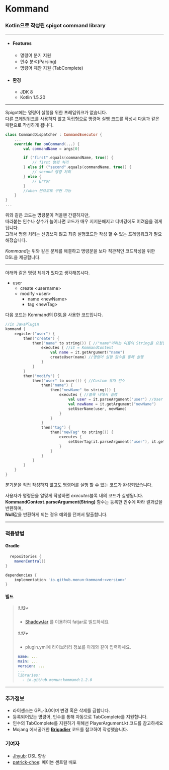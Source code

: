 # Kommand

### Kotlin으로 작성된 spigot command library
---

* #### Features
    * 명령어 분기 지원
    * 인수 분석(Parsing)
    * 명령어 제안 지원 (TabComplete)
* #### 환경
    * JDK 8
    * Kotlin 1.5.20

---

Spigot에는 명령어 실행을 위한 프레임워크가 없습니다.  
다른 프레임워크를 사용하지 않고 독립형으로 명령어 실행 코드를 작성시 다음과 같은 패턴으로 작성하게 됩니다.

```kotlin
class CommandDispatcher : CommandExecutor {
    ...
    override fun onCommand(...) {
        val commandName = args[0]

        if ("first".equals(commandName, true)) {
            // first 명령 처리
        } else if ("second".equals(commandName, true)) {
            // second 명령 처리
        } else {
            // Error
        }
        //when 문으로도 구현 가능
    }
}
...
```

위와 같은 코드는 명령문이 적을땐 간결하지만,  
따라붙는 인수나 상수가 늘어나면 코드가 매우 지저분해지고 디버깅에도 어려움을 겪게됩니다.  
그래서 명령 처리는 신경쓰지 않고 최종 실행코드만 작성 할 수 있는 프레임워크가 필요해졌습니다.

*Kommand*는 위와 같은 문제를 해결하고 명령문을 보다 직관적인 코드작성을 위한 DSL을 제공합니다.

---
아래와 같은 명령 체계가 있다고 생각해봅시다.

* user
    * create \<username>
    * modify \<user>
        * name \<newName>
        * tag \<newTag>

다음 코드는 Kommand의 DSL을 사용한 코드입니다.

```kotlin
//in JavaPlugin
kommand {
    register("user") {
        then("create") {
            then("name" to string()) { //"name"이라는 이름의 String을 요청합니다.
                executes { //it = KommandContext
                    val name = it.getArgument("name")
                    createUser(name) //명령어 실행 함수를 통해 실행
                }
            }
        }
        then("modify") {
            then("user" to user()) { //Custom 유저 인수
                then("name") {
                    then("newName" to string()) {
                        executes { //블록 내에서 실행
                            val user = it.parseArgument("user") //User 인스턴스를 user()를 통해 생성했던 Custom유저 인수를 통해 가져옵니다.
                            val newName = it.getArgument("newName")
                            setUserName(user, newName)
                        }
                    }
                }
                then("tag") {
                    then("newTag" to string()) {
                        executes {
                            setUserTag(it.parseArgument("user"), it.getArgument("newTag"))
                        }
                    }
                }
            }
        }
    }
}
```

분기문을 직접 작성하지 않고도 명령어를 실행 할 수 있는 코드가 완성되었습니다.

사용자가 명령문을 알맞게 작성하면 *executes*블록 내의 코드가 실행됩니다.  
**KommandContext.parseArgument(String)** 함수는 등록한 인수에 따라 결과값을 반환하며,  
**Null**값을 반환하게 되는 경우 예외를 던져서 탈출합니다.
  
---

### 적용방법

#### Gradle

```groovy
  repositories {
    mavenCentral()
}
```

```groovy
dependencies {
    implementation 'io.github.monun:kommand:<version>'
}
```

#### 빌드

> ##### 1.13+
> * [ShadowJar](https://github.com/johnrengelman/shadow) 를 이용하여 fatjar로 빌드하세요
> ##### 1.17+
> * plugin.yml에 라이브러리 정보를 아래와 같이 입력하세요.
> ```yaml
> name: ...
> main: ...
> version: ...
> ...
> libraries:
>   - io.github.monun:kommand:1.2.0
> ```


---

### 추가정보

* 라이센스는 GPL-3.0이며 변경 혹은 삭제를 금합니다.
* 등록되어있는 명령어, 인수를 통해 자동으로 TabComplete를 지원합니다.
* 인수의 TabComplete를 지원하기 위해선 PlayerArgument.kt 코드를 참고하세요
* Mojang 에서공개한 [**Brigadier**](https://github.com/Mojang/brigadier) 코드를 참고하여 작성했습니다.

### 기여자

* [Jhyub](https://github.com/Jhyub): DSL 향상
* [patrick-choe](https://github.com/patrick-choe): 메이븐 센트럴 배포